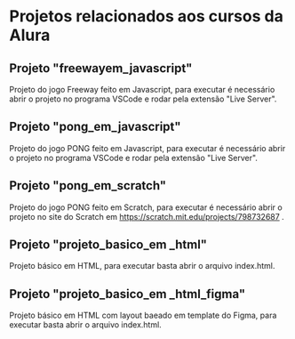 # Projetos relacionados aos cursos da Alura

## Projeto "freewayem_javascript"

Projeto do jogo Freeway feito em Javascript, para executar é necessário abrir o projeto no programa VSCode e rodar pela extensão "Live Server".

## Projeto "pong_em_javascript"

Projeto do jogo PONG feito em Javascript, para executar é necessário abrir o projeto no programa VSCode e rodar pela extensão "Live Server".

## Projeto "pong_em_scratch"

Projeto do jogo PONG feito em Scratch, para executar é necessário abrir o projeto no site do Scratch em https://scratch.mit.edu/projects/798732687 .

## Projeto "projeto_basico_em _html"

Projeto básico em HTML, para executar basta abrir o arquivo index.html.

## Projeto "projeto_basico_em _html_figma"

Projeto básico em HTML com layout baeado em template do Figma, para executar basta abrir o arquivo index.html.

